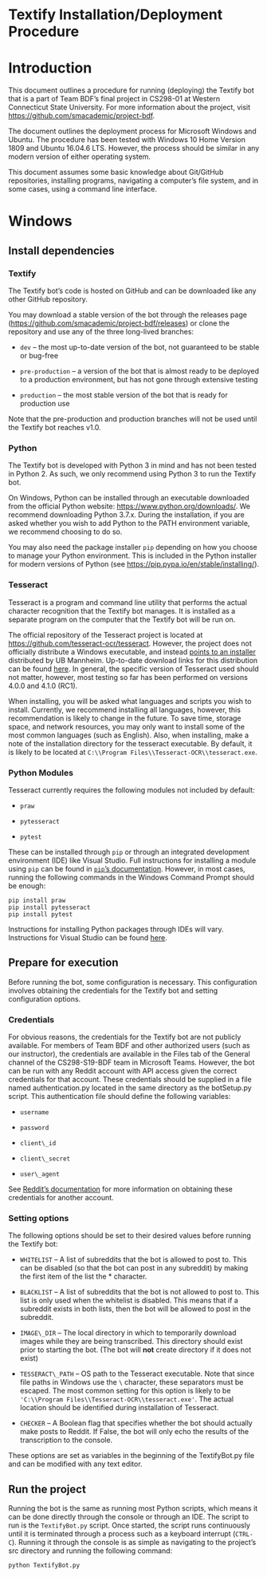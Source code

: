 # Textify Installation/Deployment Procedure

# Introduction

This document outlines a procedure for running (deploying) the Textify
bot that is a part of Team BDF’s final project in CS298-01 at Western
Connecticut State University. For more information about the project,
visit <https://github.com/smacademic/project-bdf>.

The document outlines the deployment process for Microsoft Windows and
Ubuntu. The procedure has been tested with Windows 10 Home Version 1809
and Ubuntu 16.04.6 LTS. However, the process should be similar in any
modern version of either operating system.

This document assumes some basic knowledge about Git/GitHub
repositories, installing programs, navigating a computer’s file system,
and in some cases, using a command line interface.

# Windows 

## Install dependencies

### Textify

The Textify bot’s code is hosted on GitHub and can be downloaded like
any other GitHub repository.

You may download a stable version of the bot through the releases page
(<https://github.com/smacademic/project-bdf/releases>) or clone the
repository and use any of the three long-lived branches:

  - `dev` – the most up-to-date version of the bot, not guaranteed to be
    stable or bug-free

  - `pre-production` – a version of the bot that is almost ready to be
    deployed to a production environment, but has not gone through
    extensive testing

  - `production` – the most stable version of the bot that is ready for
    production use

Note that the pre-production and production branches will not be used
until the Textify bot reaches v1.0.

### Python

The Textify bot is developed with Python 3 in mind and has not been
tested in Python 2. As such, we only recommend using Python 3 to run the
Textify bot.

On Windows, Python can be installed through an executable downloaded
from the official Python website: <https://www.python.org/downloads/>.
We recommend downloading Python 3.7.x. During the installation, if you
are asked whether you wish to add Python to the PATH environment
variable, we recommend choosing to do so.

You may also need the package installer `pip` depending on how you choose
to manage your Python environment. This is included in the Python
installer for modern versions of Python (see
<https://pip.pypa.io/en/stable/installing/>).

### Tesseract

Tesseract is a program and command line utility that performs the actual
character recognition that the Textify bot manages. It is installed as a
separate program on the computer that the Textify bot will be run on.

The official repository of the Tesseract project is located at
<https://github.com/tesseract-ocr/tesseract>. However, the project does
not officially distribute a Windows executable, and instead [points to
an installer](https://github.com/tesseract-ocr/tesseract/wiki#windows)
distributed by UB Mannheim. Up-to-date download links for this
distribution can be found
[here](https://github.com/UB-Mannheim/tesseract/wiki). In general, the
specific version of Tesseract used should not matter, however, most
testing so far has been performed on versions 4.0.0 and 4.1.0 (RC1).

When installing, you will be asked what languages and scripts you wish
to install. Currently, we recommend installing all languages, however,
this recommendation is likely to change in the future. To save time,
storage space, and network resources, you may only want to install some
of the most common languages (such as English). Also, when installing,
make a note of the installation directory for the tesseract executable.
By default, it is likely to be located at `C:\\Program
Files\\Tesseract-OCR\\tesseract.exe`.

### Python Modules

Tesseract currently requires the following modules not included by
default:

  - `praw`

  - `pytesseract`

  - `pytest`

These can be installed through `pip` or through an integrated development
environment (IDE) like Visual Studio. Full instructions for installing a
module using `pip` can be found in [`pip`’s
documentation](https://pip.pypa.io/en/stable/user_guide/#installing-packages).
However, in most cases, running the following commands in the Windows
Command Prompt should be enough:

```
pip install praw  
pip install pytesseract  
pip install pytest
```

Instructions for installing Python packages through IDEs will vary.
Instructions for Visual Studio can be found
[here](https://docs.microsoft.com/en-us/visualstudio/python/tutorial-working-with-python-in-visual-studio-step-05-installing-packages?view=vs-2019).

## Prepare for execution

Before running the bot, some configuration is necessary. This
configuration involves obtaining the credentials for the Textify bot and
setting configuration options.

### Credentials

For obvious reasons, the credentials for the Textify bot are not
publicly available. For members of Team BDF and other authorized users
(such as our instructor), the credentials are available in the Files tab
of the General channel of the CS298-S19-BDF team in Microsoft Teams.
However, the bot can be run with any Reddit account with API access
given the correct credentials for that account. These credentials should
be supplied in a file named authentication.py located in the same
directory as the botSetup.py script. This authentication file should
define the following variables:

  - `username`

  - `password`

  - `client\_id`

  - `client\_secret`

  - `user\_agent`

See [Reddit’s
documentation](https://github.com/reddit-archive/reddit/wiki/OAuth2) for
more information on obtaining these credentials for another account.

### Setting options

The following options should be set to their desired values before
running the Textify bot:

  - `WHITELIST` – A list of subreddits that the bot is allowed to post to.
    This can be disabled (so that the bot can post in any subreddit) by
    making the first item of the list the \* character.

  - `BLACKLIST` – A list of subreddits that the bot is not allowed to post
    to. This list is only used when the whitelist is disabled. This
    means that if a subreddit exists in both lists, then the bot will be
    allowed to post in the subreddit.

  - `IMAGE\_DIR` – The local directory in which to temporarily download
    images while they are being transcribed. This directory should exist
    prior to starting the bot. (The bot will **not** create directory if
    it does not exist)

  - `TESSERACT\_PATH` – OS path to the Tesseract executable. Note that
    since file paths in Windows use the `\` character, these separators
    must be escaped. The most common setting for this option is likely
    to be `'C:\\Program Files\\Tesseract-OCR\\tesseract.exe'`. The
    actual location should be identified during installation of
    Tesseract.

  - `CHECKER` – A Boolean flag that specifies whether the bot should
    actually make posts to Reddit. If False, the bot will only echo the
    results of the transcription to the console.

These options are set as variables in the beginning of the TextifyBot.py
file and can be modified with any text editor.

## Run the project

Running the bot is the same as running most Python scripts, which means
it can be done directly through the console or through an IDE. The
script to run is the `TextifyBot.py` script. Once started, the script runs
continuously until it is terminated through a process such as a keyboard
interrupt (`CTRL-C`). Running it through the console is as simple as
navigating to the project’s src directory and running the following
command:

`python TextifyBot.py`
